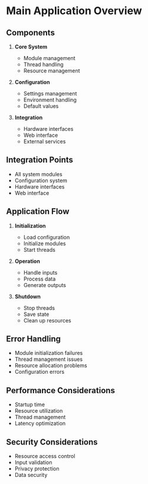 # Main Application Overview

## Components
1. **Core System**
   - Module management
   - Thread handling
   - Resource management

2. **Configuration**
   - Settings management
   - Environment handling
   - Default values

3. **Integration**
   - Hardware interfaces
   - Web interface
   - External services

## Integration Points
- All system modules
- Configuration system
- Hardware interfaces
- Web interface

## Application Flow
1. **Initialization**
   - Load configuration
   - Initialize modules
   - Start threads

2. **Operation**
   - Handle inputs
   - Process data
   - Generate outputs

3. **Shutdown**
   - Stop threads
   - Save state
   - Clean up resources

## Error Handling
- Module initialization failures
- Thread management issues
- Resource allocation problems
- Configuration errors

## Performance Considerations
- Startup time
- Resource utilization
- Thread management
- Latency optimization

## Security Considerations
- Resource access control
- Input validation
- Privacy protection
- Data security
